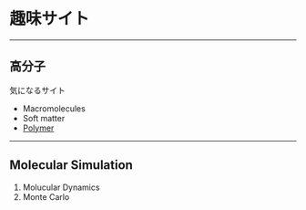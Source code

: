 # 趣味サイト
---
## 高分子
 
気になるサイト

- Macromolecules
- Soft matter
- [Polymer](https://www.journals.elsevier.com/polymer)
---
 ## Molecular Simulation
1. Molucular Dynamics
2. Monte Carlo
